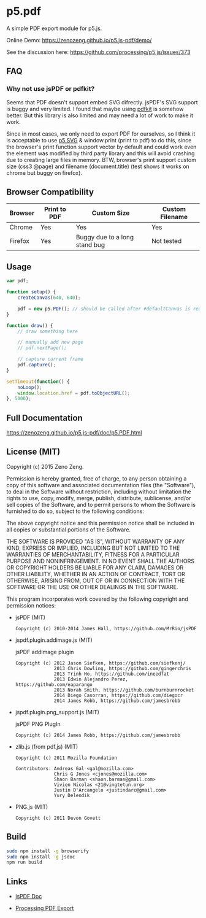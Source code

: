 # p5.pdf

A simple PDF export module for p5.js.

Online Demo: https://zenozeng.github.io/p5.js-pdf/demo/

See the discussion here: https://github.com/processing/p5.js/issues/373

## FAQ

### Why not use jsPDF or pdfkit?

Seems that PDF doesn't support embed SVG difrectly. jsPDF's SVG support is buggy and very limited. I found that maybe using [pdfkit](https://github.com/devongovett/pdfkit/blob/86c94d2c19a455f8d48d65c0f72f74e6ec9f88ac/lib/mixins/vector.coffee) is somehow better. But this library is also limited and may need a lot of work to make it work.

Since in most cases, we only need to export PDF for ourselves, so I think it is acceptable to use [p5.SVG](https://github.com/zenozeng/p5.js-svg/) & window.print (print to pdf) to do this, since the browser's print function support vector by default and could work even the element was modified by third party library and this will avoid crashing due to creating large files in memory. BTW, browser's print support custom size (css3 @page) and filename (document.title) (test shows it works on chrome but buggy on firefox).


## Browser Compatibility

Browser | Print to PDF | Custom Size | Custom Filename
--------|--------------|-------------|----------------
Chrome  | Yes          | Yes         | Yes
Firefox | Yes          | Buggy due to a long stand bug | Not tested

## Usage

```javascript
var pdf;

function setup() {
    createCanvas(640, 640);

    pdf = new p5.PDF(); // should be called after #defaultCanvas is ready
}

function draw() {
    // draw something here

    // manually add new page
    // pdf.nextPage();

    // capture current frame
    pdf.capture();
}

setTimeout(function() {
    noLoop();
    window.location.href = pdf.toObjectURL();
}, 5000);
```

## Full Documentation

https://zenozeng.github.io/p5.js-pdf/doc/p5.PDF.html

## License (MIT)

Copyright (c) 2015 Zeno Zeng.

Permission is hereby granted, free of charge, to any person obtaining a copy
of this software and associated documentation files (the "Software"), to deal
in the Software without restriction, including without limitation the rights
to use, copy, modify, merge, publish, distribute, sublicense, and/or sell
copies of the Software, and to permit persons to whom the Software is
furnished to do so, subject to the following conditions:

The above copyright notice and this permission notice shall be included in
all copies or substantial portions of the Software.

THE SOFTWARE IS PROVIDED "AS IS", WITHOUT WARRANTY OF ANY KIND, EXPRESS OR
IMPLIED, INCLUDING BUT NOT LIMITED TO THE WARRANTIES OF MERCHANTABILITY,
FITNESS FOR A PARTICULAR PURPOSE AND NONINFRINGEMENT. IN NO EVENT SHALL THE
AUTHORS OR COPYRIGHT HOLDERS BE LIABLE FOR ANY CLAIM, DAMAGES OR OTHER
LIABILITY, WHETHER IN AN ACTION OF CONTRACT, TORT OR OTHERWISE, ARISING FROM,
OUT OF OR IN CONNECTION WITH THE SOFTWARE OR THE USE OR OTHER DEALINGS IN
THE SOFTWARE.

This program incorporates work covered by the following copyright and permission notices:

- jsPDF (MIT)

    ```
    Copyright (c) 2010-2014 James Hall, https://github.com/MrRio/jsPDF
    ```

- jspdf.plugin.addimage.js (MIT)

    jsPDF addImage plugin

    ```
    Copyright (c) 2012 Jason Siefken, https://github.com/siefkenj/
                  2013 Chris Dowling, https://github.com/gingerchris
                  2013 Trinh Ho, https://github.com/ineedfat
                  2013 Edwin Alejandro Perez, https://github.com/eaparango
                  2013 Norah Smith, https://github.com/burnburnrocket
                  2014 Diego Casorran, https://github.com/diegocr
                  2014 James Robb, https://github.com/jamesbrobb
    ```

- jspdf.plugin.png_support.js (MIT)

    jsPDF PNG PlugIn

    ```
    Copyright (c) 2014 James Robb, https://github.com/jamesbrobb
    ```

- zlib.js (from pdf.js) (MIT)

    ```
    Copyright (c) 2011 Mozilla Foundation

    Contributors: Andreas Gal <gal@mozilla.com>
                  Chris G Jones <cjones@mozilla.com>
                  Shaon Barman <shaon.barman@gmail.com>
                  Vivien Nicolas <21@vingtetun.org>
                  Justin D'Arcangelo <justindarc@gmail.com>
                  Yury Delendik
    ```

- PNG.js (MIT)

    ```
    Copyright (c) 2011 Devon Govett
    ```

## Build

```bash
sudo npm install -g browserify
sudo npm install -g jsdoc
npm run build
```

## Links

- [jsPDF Doc](http://mrrio.github.io/jsPDF/doc/symbols/jsPDF.html)

- [Processing PDF Export](https://processing.org/reference/libraries/pdf/)
